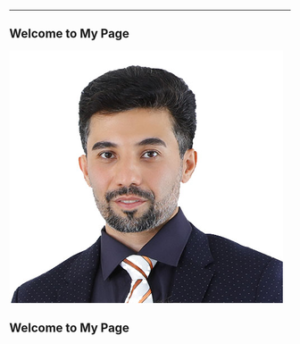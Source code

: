 

---
 Welcome to My Page
---

![Your Profile Picture](/assets/M.R.jpg)

## Welcome to My Page

<!-- Add any introductory content here -->
